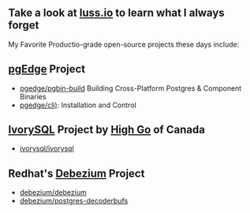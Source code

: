 ## Take a look at [luss.io](http://luss.io) to learn what I always forget

My Favorite Productio-grade open-source projects these days include:

## [pgEdge](https://github.com/pgedge) Project
  - [pgedge/pgbin-build](https://gituhb.com/pgedge/pgbin-build) Building Cross-Platform Postgres & Component Binaries
  - [pgedge/cli)](https://github.com/pgedge/cli): Installation and Control

## [IvorySQL](https://ivorysql.org) Project by [High Go](https://highgo.ca) of Canada
  - [ivorysql/ivorysql](https://github.com/IvorySQl/IvorySQL)

## Redhat's [Debezium](https://debezium.io) Project
  - [debezium/debezium](https://github.com/debezium/debezium)
  - [debezium/postgres-decoderbufs](https://github.com/debezium/postgres-decoderbufs)

